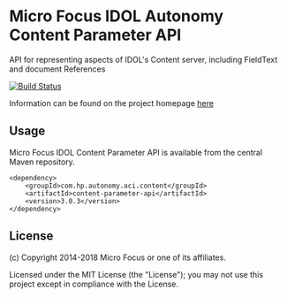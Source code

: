 # Micro Focus IDOL Autonomy Content Parameter API

API for representing aspects of IDOL's Content server, including FieldText and document References

[![Build Status](https://travis-ci.org/microfocus-idol/java-content-parameter-api.svg?branch=master)](https://travis-ci.org/microfocus-idol/java-content-parameter-api)

Information can be found on the project homepage [here](http://microfocus-idol.github.io/java-content-parameter-api)

## Usage

Micro Focus IDOL Content Parameter API is available from the central Maven repository.

    <dependency>
        <groupId>com.hp.autonomy.aci.content</groupId>
        <artifactId>content-parameter-api</artifactId>
        <version>3.0.3</version>
    </dependency>

## License

(c) Copyright 2014-2018 Micro Focus or one of its affiliates.

Licensed under the MIT License (the "License"); you may not use this project except in compliance with the License.

